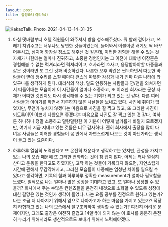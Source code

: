 ```yaml
---
layout: post
title: 출장06(격리04)
---
```

![KakaoTalk_Photo_2021-04-13-14-31-35](https://user-images.githubusercontent.com/50545088/114501797-a5124500-9c65-11eb-994f-24d0779fa85d.jpeg)



1. 아침 댓바람부터 호텔 직원들이 와주셔서 방을 청소해주셨다. 뭐 빨래 걷어가고, 쓰레기 치워주고는 너무나도 당연한 것들이었는데, 들어와서 이불이랑 배게도 싹 바꾸어주시고, 심지어 화장실 청소도 해주신 것 같은데, 이러한 경험을 해볼 수 있는 것 자체가 나한테는 얼마나 진귀하고, 소중한 경험인지는 그 이전에 대학생 이장훈은 경험해볼 수 없는 럭셔리라면 럭셔리이고, 호사라면 호사고, 응당받아야할 마중물과 같은 것이라면 또 그런 것과 비슷하겠다. 나른한 오후 약간은 찐득하면서 따듯한 바람들이 옆에 정수리를 스칠 때마다 괜스레 따뜻한 감성과 내가 진짜 다른 나라에 와 있구나를 생각하게 된다. 대리석의 책상, 말도 안통하는 사람들과 깜/언을 외쳐가면서 떠들어대는 모습이에 이 시간들이 얼마나 소중하고, 또 이러한 회사라는 군상 자체가 어떠한 것인지도 다시 생각해볼 수 있는 기회가 되고 있는 것 같다. 다른 여러 사람들과 이야기를 하면서 지루하지 않은 나날들을 보내고 있다. 사진에 취미가 없었지만, 무언가 놓치지 않겠다는 마음으로 사진을 잘 찍고 있고, 또 그러한 사진이 되도록이면 이쁘게 나왔으면 좋겠다는 마음으로 사진도 잘 찍고 있는 것 같다. 여하튼 하나하나 정말 소중하고 말랑말랑한 이 기분이 어떻게 날카롭게 바뀔지 모르겠지만, 여기서 지금 지내고 있는 것들은 너무 감사하다. 괜히 회사에서 출장을 많이 다녀온 사람들은 이러한 경험들이 몸 안에서 자연스럽게 나오는 것이 아닌가라는 생각이 들고 있는 요즘이다.

2. 하루하루 열심히 노력한다고 또 온전히 채운다고 생각하고는 있지만, 관성을 가지고 있는 나의 모습 때문에 또 그러한 변화라는 것이 참 쉽지 않다. 어제는 꽤나 열심히 산다고 운동을 한다고도 하였지만, 고작 하는 것들이 기록되지 않으면, 자연스럽게 시간에 관해서 무감각해지고, 그러한 모습들이 나중에는 엄청난 차이를 일으킬 수 있다고 생각하면, 기록의 힘과 하루하루 정확한 measurement가 얼마나 필요함을 느꼈다. 일적으로 나는 얼마나 많은 성장을 기대하고 있고, 또 얼마나 성장할 수 있을까? 회사에서 주는 수많은 컨텐츠들을 온전히 내것으로 소화할 수 있도록 성장에대한 갈망은 있는 것인가 생각이 들었다. 나는 요즘 공부를 진정으로 원하고 있는가? 나는 조금 더 나아지기 위해서 앞으로 나아가고자 하는 마음을 가지고 있는가? 적당히 타협하고 있는 나의 모습에서 탈구조화하여 생각할 수 있는가? 여전히 어려운 문제이지만, 그래도 출장은 여전히 즐겁고 14일밖에 되지 않는 이 호사를 충분히 온전히 누리기 위해서라도 생산적으로도 보내기 위해서 노력해야겠다.

